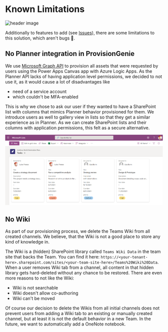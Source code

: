 # Known Limitations

![header image](https://github.com/ProvisionGenie/ProvisionGenie/blob/main/Docs/media/Genie_Header.png)

Additionally to features to add (see [Issues](https://github.com/ProvisionGenie/ProvisionGenie/issues)), there are some limitations to this solution, which aren't bugs 🐞.

## No Planner integration in ProvisionGenie

We use [Microsoft Graph API](https://docs.microsoft.com/graph/overview) to provision all assets that were requested by users using the Power Apps Canvas app with Azure Logic Apps. As the Planner API lacks of having application level permissions, we decided to not use it, as it would cause a lot of disadvantages like

- need of a service account
- which couldn't be MFA-enabled

This is why we chose to ask our user if they wanted to have a SharePoint list with columns that mimics Planner behavior provisioned for them. We introduce users as well to gallery view in lists so that they get a similar experience as in Planner. As we can create SharePoint lists and their columns with application permissions, this felt as a secure alternative.

![task list in SharePoint](/Docs/media/tasklist.png)

## No Wiki

As part of our provisioning process, we delete the Teams Wiki from all created channels. We believe, that the Wiki is not a good place to store any kind of knowledge in.

The Wiki is a (hidden) SharePoint library called `Teams Wiki Data` in the team site that backs the Team. You can find it here: `https://<your-tenant-here>.sharepoint.com/sites/<your-team-site-here>/Teams%20Wiki%20Data`. When a user removes Wiki tab from a channel, all content in that hidden library gets hard-deleted without any chance to be restored. There are even more reasons to not like the Wiki:

- Wiki is not searchable
- Wiki doesn't allow co-authoring
- Wiki can't be moved

Of course our decision to delete the Wikis from all initial channels does not prevent users from adding a Wiki tab to an existing or manually created channel, but at least it is not the default behavior in a new Team. In the future, we want to automatically add a OneNote notebook.
